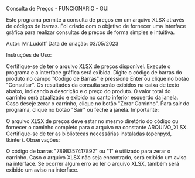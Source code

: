 
Consulta de Preços - FUNCIONARIO - GUI

Este programa permite a consulta de preços em um arquivo XLSX através de códigos de barras. Foi criado com o objetivo de fornecer uma interface gráfica para realizar consultas de preços de forma simples e intuitiva.

Autor: Mr.Ludolff Data de criação: 03/05/2023

Instruções de Uso:

Certifique-se de ter o arquivo XLSX de preços disponível.
Execute o programa e a interface gráfica será exibida.
Digite o código de barras do produto no campo "Código de Barras" e pressione Enter ou clique no botão "Consultar".
Os resultados da consulta serão exibidos na caixa de texto abaixo, indicando a descrição e o preço do produto.
O valor total do carrinho será atualizado e exibido no canto inferior esquerdo da janela.
Caso deseje zerar o carrinho, clique no botão "Zerar Carrinho".
Para sair do programa, clique no botão "Sair" ou feche a janela.
Importante:

O arquivo XLSX de preços deve estar no mesmo diretório do código ou fornecer o caminho completo para o arquivo na constante ARQUIVO_XLSX.
Certifique-se de ter as bibliotecas necessárias instaladas (openpyxl, tkinter).
Observações:

O código de barras "7898357417892" ou "1" é utilizado para zerar o carrinho.
Caso o arquivo XLSX não seja encontrado, será exibido um aviso na interface.
Se ocorrer algum erro ao ler o arquivo XLSX, também será exibido um aviso na interface.
